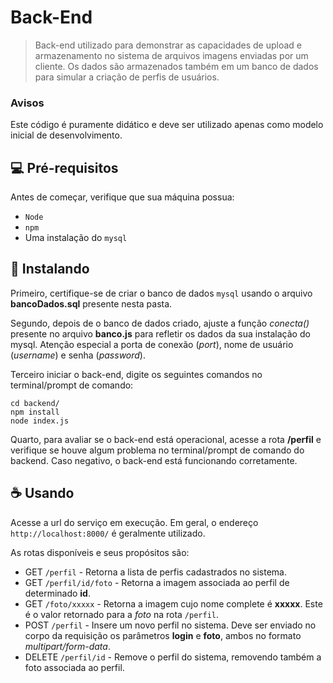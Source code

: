 # Back-End

> Back-end utilizado para demonstrar as capacidades de upload e armazenamento no sistema de arquivos imagens enviadas por um cliente. Os dados são armazenados também em um banco de dados para simular a criação de perfis de usuários.

### Avisos

Este código é puramente didático e deve ser utilizado apenas como modelo inicial de desenvolvimento.

## 💻 Pré-requisitos

Antes de começar, verifique que sua máquina possua:

- `Node`
- `npm`
- Uma instalação do `mysql`

## 🚀 Instalando

Primeiro, certifique-se de criar o banco de dados `mysql` usando o arquivo **bancoDados.sql** presente nesta pasta.

Segundo, depois de o banco de dados criado, ajuste a função *conecta()* presente no arquivo **banco.js** para refletir os dados da sua instalação do mysql. Atenção especial a porta de conexão (*port*), nome de usuário (*username*) e senha (*password*). 

Terceiro iniciar o back-end, digite os seguintes comandos no terminal/prompt de comando:

```
cd backend/
npm install 
node index.js
```

Quarto, para avaliar se o back-end está operacional, acesse a rota **/perfil** e verifique se houve algum problema no terminal/prompt de comando do backend. Caso negativo, o back-end está funcionando corretamente.

## ☕ Usando

Acesse a url do serviço em execução. Em geral, o endereço `http://localhost:8000/` é geralmente utilizado.

As rotas disponíveis e seus propósitos são:

- GET `/perfil` - Retorna a lista de perfis cadastrados no sistema.
- GET `/perfil/id/foto` - Retorna a imagem associada ao perfil de determinado **id**.
- GET `/foto/xxxxx` - Retorna a imagem cujo nome complete é **xxxxx**. Este é o valor retornado para a *foto* na rota `/perfil`.
- POST `/perfil` - Insere um novo perfil no sistema. Deve ser enviado no corpo da requisição os parâmetros **login** e **foto**, ambos no formato *multipart/form-data*.
- DELETE `/perfil/id` - Remove o perfil do sistema, removendo também a foto associada ao perfil.
